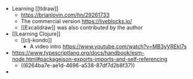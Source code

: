 - Learning [[tldraw]]
	- https://brianlovin.com/hn/29261733
	- The commercial version https://liveblocks.io/
	- [[Excalidraw]] was also contributed by the author
- [[Learning Clojure]]
	- [[clj-kondo]]
		- A video intro https://www.youtube.com/watch?v=MB3vVREkI7s
- https://www.typescriptlang.org/docs/handbook/esm-node.html#packagejson-exports-imports-and-self-referencing
	- ((6264ba7e-ae1d-4696-a538-87df7d2b8f37))
-